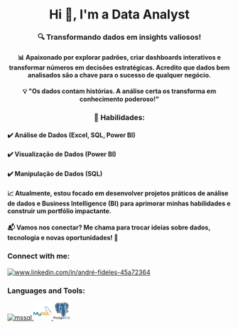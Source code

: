 <h1 align="center">Hi 👋, I'm a Data Analyst</h1>
<h3 align="center">🔍 Transformando dados em insights valiosos! 
<h4 align="center">📊 Apaixonado por explorar padrões, criar dashboards interativos e transformar números em decisões estratégicas. Acredito que dados bem analisados são a chave para o sucesso de qualquer negócio. 
<h4 align="center">💡 "Os dados contam histórias. A análise certa os transforma em conhecimento poderoso!" 
<h3 align="center">🚀 Habilidades: 
<h4 align="left">✔️ Análise de Dados (Excel, SQL, Power BI) </h4>
<h4 align="left">✔️ Visualização de Dados (Power BI) </h4>
<h4 align="left">✔️ Manipulação de Dados (SQL) </h4>
<h4 align="left">📈 Atualmente, estou focado em desenvolver projetos práticos de análise de dados e Business Intelligence (BI) para aprimorar minhas habilidades e construir um portfólio impactante. </h4>
<h4 align="left">📬 Vamos nos conectar? Me chama para trocar ideias sobre dados, tecnologia e novas oportunidades! 🚀</h4>

<h3 align="left">Connect with me:</h3>
<p align="left">
<a href="www.linkedin.com/in/andré-fideles-45a72364" target="blank"><img align="center" src="https://raw.githubusercontent.com/rahuldkjain/github-profile-readme-generator/master/src/images/icons/Social/linked-in-alt.svg" alt="www.linkedin.com/in/andré-fideles-45a72364" height="30" width="40" /></a>
</p>

<h3 align="left">Languages and Tools:</h3>
<p align="left"> <a href="https://www.microsoft.com/en-us/sql-server" target="_blank" rel="noreferrer"> <img src="https://www.svgrepo.com/show/303229/microsoft-sql-server-logo.svg" alt="mssql" width="40" height="40"/> </a> <a href="https://www.mysql.com/" target="_blank" rel="noreferrer"> <img src="https://raw.githubusercontent.com/devicons/devicon/master/icons/mysql/mysql-original-wordmark.svg" alt="mysql" width="40" height="40"/> </a> <a href="https://www.postgresql.org" target="_blank" rel="noreferrer"> <img src="https://raw.githubusercontent.com/devicons/devicon/master/icons/postgresql/postgresql-original-wordmark.svg" alt="postgresql" width="40" height="40"/> </a> </p>



<!---

- 👋 Hi, I’m @AndreFideles
- 👀 I’m interested in ...
- 🌱 I’m currently learning ...
- 💞️ I’m looking to collaborate on ...
- 📫 How to reach me ...
- 😄 Pronouns: ...
- ⚡ Fun fact: ...


AndreFideles/AndreFideles is a ✨ special ✨ repository because its `README.md` (this file) appears on your GitHub profile.
You can click the Preview link to take a look at your changes.
--->

